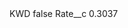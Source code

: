 <?xml version="1.0" encoding="UTF-8"?>
<CustomMetadata xmlns="http://soap.sforce.com/2006/04/metadata" xmlns:xsi="http://www.w3.org/2001/XMLSchema-instance" xmlns:xsd="http://www.w3.org/2001/XMLSchema">
    <label>KWD</label>
    <protected>false</protected>
    <values>
        <field>Rate__c</field>
        <value xsi:type="xsd:double">0.3037</value>
    </values>
</CustomMetadata>
